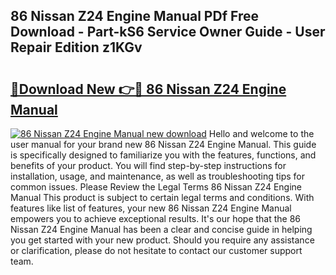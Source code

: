 ## 86 Nissan Z24 Engine Manual PDf Free Download - Part-kS6 Service Owner Guide - User Repair Edition z1KGv

# <h2><a href="http://bc52173.oget.top/?id=86+Nissan+Z24+Engine+Manual">🔗Download New 👉🔴 86 Nissan Z24 Engine Manual</a></h2>

[![86 Nissan Z24 Engine Manual new download](https://i.imgur.com/5g1atiW.png)](http://bc52173.oget.top/?id=86+Nissan+Z24+Engine+Manual)
Hello and welcome to the user manual for your brand new 86 Nissan Z24 Engine Manual. This guide is specifically designed to familiarize you with the features, functions, and benefits of your product. You will find step-by-step instructions for installation, usage, and maintenance, as well as troubleshooting tips for common issues. Please Review the Legal Terms 86 Nissan Z24 Engine Manual This product is subject to certain legal terms and conditions. With features like list of features, your new 86 Nissan Z24 Engine Manual empowers you to achieve exceptional results. It's our hope that the 86 Nissan Z24 Engine Manual has been a clear and concise guide in helping you get started with your new product. Should you require any assistance or clarification, please do not hesitate to contact our customer support team.
